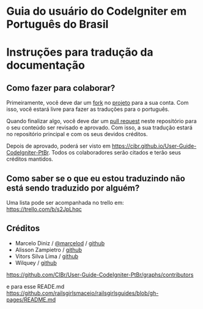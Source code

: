 # Guia do usuário do CodeIgniter em Português do Brasil

#  Instruções para tradução da documentação

## Como fazer para colaborar?

Primeiramente, você deve dar um [fork](http://help.github.com/fork-a-repo/) no [projeto](https://github.com/CIBr/User-Guide-CodeIgniter-PtBr) para a sua conta. Com isso, você estará livre para fazer as traduções para o português.

Quando finalizar algo, você deve dar um [pull request](https://help.github.com/articles/about-pull-requests/) neste repositório para o seu conteúdo ser revisado e aprovado. Com isso, a sua tradução estará no repositório principal e com os seus devidos créditos.

Depois de aprovado, poderá ser visto em https://cibr.github.io/User-Guide-CodeIgniter-PtBr. Todos os colaboradores serão citados e terão seus créditos mantidos.

## Como saber se o que eu estou traduzindo não está sendo traduzido por alguém?

Uma lista pode ser acompanhada no trello em: https://trello.com/b/s2JpLhqc


## Créditos

* Marcelo Diniz / [@marcelod](https://twitter.com/marcelo_leo27) / [github](http://github.com/marcelod)
* Alisson Zampietro / [github](https://github.com/alissonzampietro)
* Vitors Silva Lima / [github](https://github.com/vitorsilvalima)
* Wilquey / [github](https://github.com/Wilquey)

https://github.com/CIBr/User-Guide-CodeIgniter-PtBr/graphs/contributors

e para esse READE.md https://github.com/railsgirlsmaceio/railsgirlsguides/blob/gh-pages/README.md